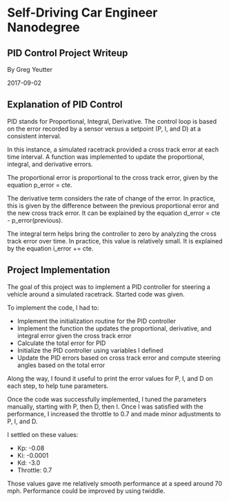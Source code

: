 # Self-Driving Car Engineer Nanodegree
## PID Control Project Writeup

By Greg Yeutter

2017-09-02

## Explanation of PID Control

PID stands for Proportional, Integral, Derivative. The control loop is based on the error recorded by a sensor versus a setpoint (P, I, and D) at a consistent interval.

In this instance, a simulated racetrack provided a cross track error at each time interval. A function was implemented to update the proportional, integral, and derivative errors.

The proportional error is proportional to the cross track error, given by the equation p_error = cte.

The derivative term considers the rate of change of the error. In practice, this is given by the difference between the previous proportional error and the new cross track error. It can be explained by the equation d_error = cte - p_error(previous).

The integral term helps bring the controller to zero by analyzing the cross track error over time. In practice, this value is relatively small. It is explained by the equation i_error += cte.

## Project Implementation

The goal of this project was to implement a PID controller for steering a vehicle around a simulated racetrack. Started code was given.

To implement the code, I had to:
* Implement the initialization routine for the PID controller
* Implement the function the updates the proportional, derivative, and integral error given the cross track error
* Calculate the total error for PID
* Initialize the PID controller using variables I defined
* Update the PID errors based on cross track error and compute steering angles based on the total error

Along the way, I found it useful to print the error values for P, I, and D on each step, to help tune parameters.

Once the code was successfully implemented, I tuned the parameters manually, starting with P, then D, then I. Once I was satisfied with the performance, I increased the throttle to 0.7 and made minor adjustments to P, I, and D.

I settled on these values:
* Kp: -0.08
* Ki: -0.0001
* Kd: -3.0
* Throttle: 0.7

Those values gave me relatively smooth performance at a speed around 70 mph. Performance could be improved by using twiddle. 

